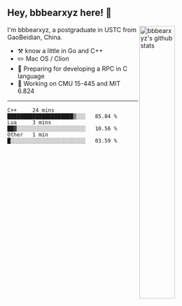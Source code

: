 ## Hey, bbbearxyz here! :wave:

<img align="right" alt="bbbearxyz's github stats" width="40%" src="https://github-readme-stats.vercel.app/api?username=bbbearxyz&show_icons=true">

I'm bbbearxyz, a postgraduate in USTC from GaoBeidian, China.

-   :hammer_and_pick:    know a little in Go and C++
-   :pencil2: Mac OS / Clion
-   :seedling: Preparing for developing a RPC in C language 
-   :thinking: Working on CMU 15-445 and MIT 6.824
---
<!--START_SECTION:waka-->
```text
C++     24 mins         █████████████████████▒░░░   85.84 % 
Lua     3 mins          ██▓░░░░░░░░░░░░░░░░░░░░░░   10.56 % 
Other   1 min           █░░░░░░░░░░░░░░░░░░░░░░░░   03.59 % 
```
<!--END_SECTION:waka-->
